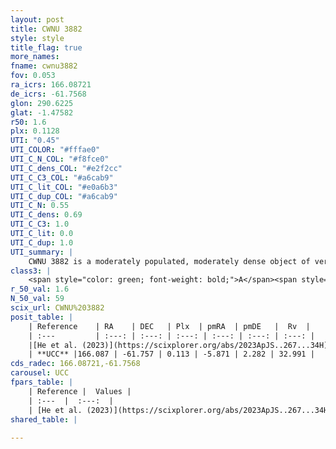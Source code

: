 ```yaml
---
layout: post
title: CWNU 3882
style: style
title_flag: true
more_names: 
fname: cwnu3882
fov: 0.053
ra_icrs: 166.08721
de_icrs: -61.7568
glon: 290.6225
glat: -1.47582
r50: 1.6
plx: 0.1128
UTI: "0.45"
UTI_COLOR: "#fffae0"
UTI_C_N_COL: "#f8fce0"
UTI_C_dens_COL: "#e2f2cc"
UTI_C_C3_COL: "#a6cab9"
UTI_C_lit_COL: "#e0a6b3"
UTI_C_dup_COL: "#a6cab9"
UTI_C_N: 0.55
UTI_C_dens: 0.69
UTI_C_C3: 1.0
UTI_C_lit: 0.0
UTI_C_dup: 1.0
UTI_summary: |
    CWNU 3882 is a moderately populated, moderately dense object of very high C3 quality. It was recently reported in the literature.
class3: |
    <span style="color: green; font-weight: bold;">A</span><span style="color: green; font-weight: bold;">A</span>
r_50_val: 1.6
N_50_val: 59
scix_url: CWNU%203882
posit_table: |
    | Reference    | RA    | DEC   | Plx  | pmRA  | pmDE   |  Rv  |
    | :---         | :---: | :---: | :---: | :---: | :---: | :---: |
    |[He et al. (2023)](https://scixplorer.org/abs/2023ApJS..267...34H) | 166.085 | -61.755 | 0.132 | -5.869 | 2.282 | 38.22 |
    | **UCC** |166.087 | -61.757 | 0.113 | -5.871 | 2.282 | 32.991 | 
cds_radec: 166.08721,-61.7568
carousel: UCC
fpars_table: |
    | Reference |  Values |
    | :---  |  :---:  |
    | [He et al. (2023)](https://scixplorer.org/abs/2023ApJS..267...34H) | `A0=6.35, m-M=14.15, logA=7.0` |
shared_table: |
    
---
```

